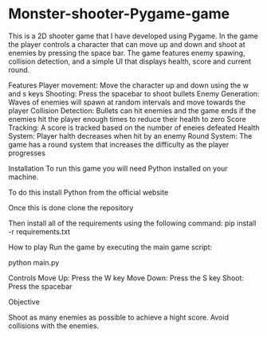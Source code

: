 # Monster-shooter-Pygame-game
This is a 2D shooter game that I have developed using Pygame. In the game the player controls a character that can move up and down and shoot at enemies by pressing the space bar. The game features enemy spawing, collision detection, and a simple UI that displays health, score and current round. 


Features
Player movement: Move the character up and down using the w and s keys
Shooting: Press the spacebar to shoot bullets
Enemy Generation: Waves of enemies will spawn at random intervals and move towards the player
Collision Detection: Bullets can hit enemies and the game ends if the enemies hit the player enough times to reduce their health to zero
Score Tracking: A score is tracked based on the number of eneies defeated
Health System: Player halth decreases when hit by an enemy
Round System: The game has a round system that increases the difficulty as the player progresses


Installation
To run this game you will need Python installed on your machine.

To do this install Python from the official website

Once this is done clone the repository

Then install all of the requirements using the following command:
pip install -r requirements.txt

How to play
Run the game by executing the main game script:

python main.py

Controls
Move Up: Press the W key
Move Down: Press the S key
Shoot: Press the spacebar

Objective

Shoot as many enemies as possible to achieve a hight score. Avoid collisions with the enemies.


